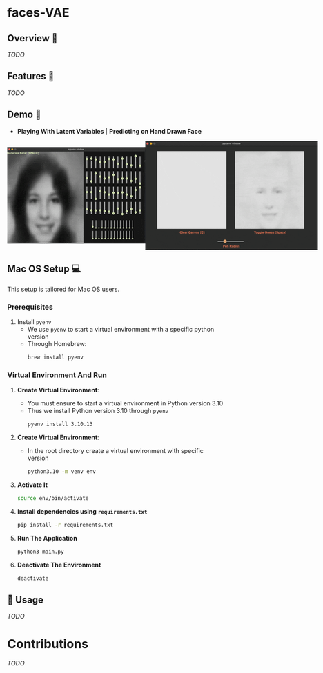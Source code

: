 # faces-VAE


## Overview 📌

*TODO*

## Features 🚀

*TODO*

## Demo 📸

- **Playing With Latent Variables** | **Predicting on Hand Drawn Face** 

<p style="display: flex; align-items:center">
    <img src="assets/demo/sliders.gif" width="400" alt="Demo">
    <img src="assets/demo/drawing.gif" width="400" alt="Demo">
</p>


## Mac OS Setup 💻

This setup is tailored for Mac OS users.

### Prerequisites

1. Install `pyenv`
    - We use `pyenv` to start a virtual environment with a specific python version
    - Through Homebrew:
        ```bash
        brew install pyenv
        ```
    
### Virtual Environment And Run

1. **Create Virtual Environment**:
    - You must ensure to start a virtual environment in Python version 3.10
    - Thus we install Python version 3.10 through `pyenv`
        ```bash
        pyenv install 3.10.13
        ```

2. **Create Virtual Environment**:
    - In the root directory create a virtual environment with specific version
        ```bash
        python3.10 -m venv env
        ```

3. **Activate It**
    ```bash
    source env/bin/activate
    ```

4. **Install dependencies using `requirements.txt`**
    ```bash
    pip install -r requirements.txt
    ```

5. **Run The Application**
    ```bash
    python3 main.py
    ```

6. **Deactivate The Environment**
    ```bash
    deactivate
    ```

## 🔧 Usage

*TODO*

# Contributions

*TODO*
